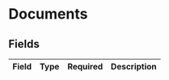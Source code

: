 # Documents


## Fields

| Field       | Type        | Required    | Description |
| ----------- | ----------- | ----------- | ----------- |